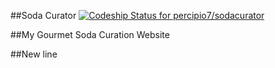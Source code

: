 ##Soda Curator
[ ![Codeship Status for percipio7/sodacurator](https://codeship.com/projects/b76dc950-229f-0134-06e4-023c4b880ccd/status?branch=master)](https://codeship.com/projects/161174)

##My Gourmet Soda Curation Website

##New line
